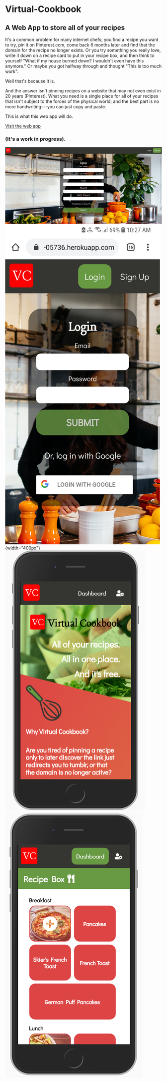 # Virtual-Cookbook


## A Web App to store all of your recipes

It's a common problem for many internet chefs; you find a recipe you want to try, pin it on Pinterest.com, come back 6 months later and find that the domain for the recipe no longer exists. Or you try something you really love, write it down on a recipe card to put in your recipe box, and then think to yourself "What if my house burned down? I wouldn't even have this anymore." Or maybe you got halfway through and thought "This is too much work".

Well that's because it is.

And the answer isn't pinning recipes on a website that may not even exist in 20 years (Pinterest). What you need is a single place for all of your recipes that isn't subject to the forces of the physical world; and the best part is no more handwriting---you can just copy and paste.

This is what this web app will do.

[Visit the web app](https://glacial-savannah-05736.herokuapp.com/login)

### (It's a work in progress).

![desktop](src/images/desktop.PNG)
![login](src/images/mobileView.jpg){width="400px"}
![homepage](src/images/mobileView2.PNG)
![dashboard](src/images/mobileView3.PNG)
